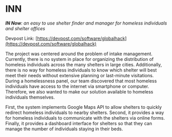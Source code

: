 # INN

***IN Now**: an easy to use shelter finder and manager for homeless individuals and shelter offices*

Devpost Link: [https://devpost.com/software/globalhack](https://devpost.com/software/globalhack)

The project was centered around the problem of intake management. Currently, there is no system in place for organizing the distribution of homeless individuals across the many shelters in large cities. Additionally, there is no way for homeless individuals to know which shelter will best meet their needs without extensive planning or last-minute visitations. During a homelessness panel, our team discovered that most homeless individuals have access to the internet via smartphone or computer. Therefore, we also wanted to make our solution available to homeless individuals themselves. 

First, the system implements Google Maps API to allow shelters to quickly redirect homeless individuals to nearby shelters. Second, it provides a way for homeless individuals to communicate with the shelters via online forms. Finally, it provides a dashboard interface for shelters so that they can manage the number of individuals staying in their beds.
